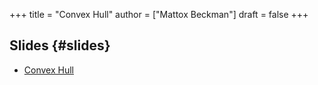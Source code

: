 +++
title = "Convex Hull"
author = ["Mattox Beckman"]
draft = false
+++

## Slides {#slides}

-   [Convex Hull](../../slides/convex-hull.html)
